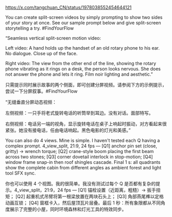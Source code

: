 
https://x.com/tangchuan_CN/status/1978038552454644121

You can create split-screen videos by simply prompting to show two sides of your story at once. See our sample prompt below and give split-screen storytelling a try. #FindYourFlow

“Seamless vertical split-screen motion video:

Left video: A hand holds up the handset of an old rotary phone to his ear. No dialogue. Close up of the face.

Right video: The view from the other end of the line, showing the rotary phone vibrating as it rings on a desk, the person looks nervous. 
She does not answer the phone and lets it ring. Film noir lighting and aesthetic.”

只需提示同时展示故事的两个侧面，即可创建分屏视频。请参阅下方的示例提示，尝试一下分屏叙事。#FindYourFlow

“无缝垂直分屏动态视频：

左侧视频：一只手将老式旋转电话的听筒举到耳边。没有对话。面部特写。

右侧视频：电话另一端的视角，显示旋转电话在桌子上响起时振动，对方看起来很紧张。她没有接电话，任由电话响起。黑色电影的灯光和美感。”

You can also do 4 views. Mine is simple. I haven't tested each Q having a complex prompt. 4_view_split, 21:9, 24 fps —
[Q1] anchor pin set (close, gritty) → wrench torque;
[Q2] crane-style boom placing the first beam across two stones;
[Q3] corner dovetail interlock in stop-motion;
[Q4] window frame snap-in then roof shingles cascade. Final 1 s: all quadrants show the complete cabin from different angles as ambient forest and light tool SFX sync.

你也可以使用 4 个视图。我的很简单。我没有测试过每个 Q 是否都有复杂的提示。4_view_split，21:9，24 fps —
[Q1] 锚栓设置（近距离，粗糙）→ 扳手扭矩；
[Q2] 起重机式吊臂将第一根梁放置在两块石头上；
[Q3] 角部燕尾榫以定格动画互锁；
[Q4] 窗框卡入，然后屋顶瓦片层叠。最后 1 秒：所有象限都从不同角度展示了完整的小屋，同时环境森林和灯光工具的特效同步。
